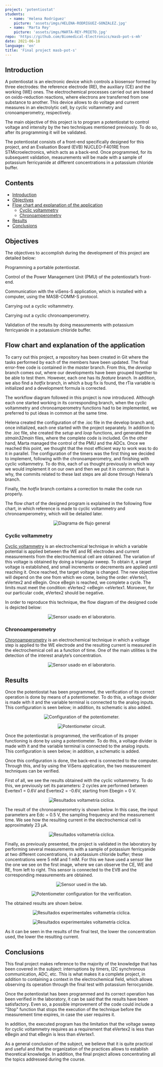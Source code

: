 ```yaml
---
project: 'potentiostat'
students:
  - name: 'Helena Rodríguez'
    picture: 'assets/imgs/HELENA-RODRIGUEZ-GONZALEZ.jpg'
  - name: 'Marta Rey'
    picture: 'assets/imgs/MARTA-REY-PRIETO.jpg'
repo: 'https://github.com/Biomedical-Electronics/masb-pot-s-mh'
date: 2021-06-18
language: 'en'
title: 'Final project masb-pot-s'
---
```


## Introduction

A potentiostat is an electronic device which controls a biosensor formed by three electrodes: the reference electrode (RE), the auxiliary (CE) and the working (WE) ones. The electrochemical processes carried out are based on oxido-reduction reactions, where electrons are transferred from one substance to another. This device allows to do voltage and current measures in an electrolytic cell, by cyclic voltammetry and cronoamperometry, respectively.

The main objective of this project is to program a potentiostat to control voltage and intensity by the two techniques mentioned previously. To do so, after its programming it will be validated.

The potentiostat consists of a front-end specifically designed for this project, and an Evaluation Board (EVB) NUCLEO-F401RE from STMicroelectronics, which acts as a back-end. Once programmed, for its subsequent validation, measurements will be made with a sample of potassium ferricyanide at different concentrations in a potassium chloride buffer.

## Contents

- [Introduction](#introduction)
- [Objectives](#objectives)
- [Flow chart and explanation of the application](#flow-chart-and-explanation-of-the-application)
  - [Cyclic voltammetry](#Cyclic-voltammetry)
  - [Chronoamperometry](#chronoamperometry)
- [Results](#results)
- [Conclusions](#conclusions)

## Objectives

The objectives to accomplish during the development of this project are detailed below:

Programming a portable potentiostat.

Control of the Power Management Unit (PMU) of the potentiostat’s front-end.

Communication with the viSens-S application, which is installed with a computer, using the MASB-COMM-S protocol.

Carrying out a cyclic voltammetry.

Carrying out a cyclic chronoamperometry.

Validation of the results by doing measurements with potassium ferricyanide in a potassium chloride buffer.

## Flow chart and explanation of the application

To carry out this project, a repository has been created in Git where the tasks performed by each of the members have been updated. The final error-free code is contained in the _master_ branch. From this, the _develop_ branch comes out, where our developments have been grouped together to be able to test them. However, each one has its _feature_ branch. In addition, we also find a _hotfix_ branch, in which a bug fix is ​​found, the rTia variable is initialized and a development formula is corrected.

The workflow diagram followed in this project is now introduced. Although each one started working in its corresponding branch, when the cyclic voltammetry and chronoamperometry functions had to be implemented, we preferred to put ideas in common at the same time.

Helena created the configuration of the .ioc file in the develop branch and, once initialized, each one started with the project separately. In addition to the .ioc file, she created the _setup_ and _loop_ functions, and generated the _stmain32main_ files, where the complete code is included. On the other hand, Marta managed the control of the PMU and the ADCs. Once we reached this point, we thought that the most efficient way to work was to do it in parallel. The configuration of the timers was the first thing we decided to implement, following with the chronoamperometry, and finishing with cyclic voltammetry. To do this, each of us thought previously in which way we would implement it on our own and then we put it in common; that is why, the commits related to these last steps are all done through Helena’s branch.

Finally, the _hotfix_ branch contains a correction to make the code run properly.

The flow chart of the designed program is explained in the following flow chart, in which reference is made to cyclic voltammetry and chronoamperometry, which will be detailed later.

<p align="center">
  <img src="assets/imgs/general_english.png" alt="Diagrama de flujo general" />
</p>

### Cyclic voltammetry

[Cyclic voltammetry](https://en.wikipedia.org/wiki/Cyclic_voltammetry) is an electrochemical technique in which a variable potential is applied between the WE and RE electrodes and current measurements from the electrochemical cell are obtained. The variation of this voltage is obtained by doing a triangular sweep. To obtain it, a target voltage is established, and small increments or decrements are applied until reaching it. Once reached, the target voltage is changed. The new objective will depend on the one from which we come, being the order: eVertex1, eVertex2 and eBegin. Once eBegin is reached, we complete a cycle. The limits must meet the condition: eVertex2 <eBegin <eVertex1. Moroever, for our particular code, eVertex2 should be negative.

In order to reproduce this technique, the flow diagram of the designed code is depicted below:

<p align="center">
  <img
    src="assets/imgs/cv_flux_diagram.png"
    alt="Sensor usado en el laboratorio."
  />
</p>

### Chronoamperometry

[Chronoamperometry](https://es.xcv.wiki/wiki/Chronoamperometry) is an electrochemical technique in which a voltage step is applied to the WE electrode and the resulting current is measured in the electrochemical cell as a function of time. One of the main utilities is the detection of the interest analyte’s concentration.

<p align="center">
  <img
    src="assets/imgs/ca_flux_diagram.png"
    alt="Sensor usado en el laboratorio."
  />
</p>

## Results

Once the potentiostat has been programmed, the verification of its correct operation is done by means of a potentiometer. To do this, a voltage divider is made with it and the variable terminal is connected to the analog inputs. This configuration is seen below; in addition, its schematic is also added.

<p align="center">
  <img src="assets/imgs/placa.png" alt="Configuration of the potentiometer." />
</p>

<p align="center">
  <img src="assets/imgs/circuito.png" alt="Potentiometer circuit." />
</p>

Once the potentiostat is programmed, the verification of its proper functioning is done by using a potentiometer. To do this, a voltage divider is made with it and the variable terminal is connected to the analog inputs. This configuration is seen below; in addition, a schematic is added.

Once this configuration is done, the back-end is connected to the computer. Through this, and by using the ViSens application, the two measurement techniques can be verified.

First of all, we see the results obtained with the cyclic voltammetry. To do this, we previously set its parameters: 2 cycles are performed between Evertex1 = 0.6V and Evertex2 = -0.6V, starting from Ebegin = 0 V.

<p align="center">
  <img src="assets/imgs/volta.png" alt="Resultados voltametría cíclica." />
</p>

The result of the chronoamperometry is shown below. In this case, the input parameters are Edc = 0.5 V, the sampling frequency and the measurement time. We see how the resulting current in the electrochemical cell is approximately 23 μA.

<p align="center">
  <img src="assets/imgs/crono.png" alt="Resultados voltametría cíclica." />
</p>

Finally, as previously presented, the project is validated in the laboratory by performing several measurements with a sample of potassium ferricyanide at two different concentrations, in a potassium chloride buffer; these concentrations were 5 mM and 1 mM. For this we have used a sensor like the one we see on the first image, where we can observe the CE, WE and RE, from left to right. This sensor is connected to the EVB and the corresponding measurements are obtained.

<p align="center">
  <img src="assets/imgs/sensor.png" alt="Sensor used in the lab." />
</p>

<p align="center">
  <img
    src="assets/imgs/lab.png"
    alt="Potentiometer configuration for the verification."
  />
</p>

The obtained results are shown below.

<p align="center">
  <img
    src="assets/imgs/resultado_CA.png"
    alt="Resultados experimentales voltametría cíclica."
  />
</p>

<p align="center">
  <img
    src="assets/imgs/CV_results.png"
    alt="Resultados experimentales voltametría cíclica."
  />
</p>

As it can be seen in the results of the final test, the lower the concentration used, the lower the resulting current.

## Conclusions

This final project makes reference to the majority of the knowledge that has been covered in the subject: interruptions by timers, I2C synchronous communication, ADC, etc. This is what makes it a complete project, in addition to containing a context in the electrochemical field, which allows observing its operation through the final test with potassium ferrocyanide.

Once the potentiostat has been programmed and its correct operation has been verified in the laboratory, it can be said that the results have been satisfactory. Even so, a possible improvement of the code could include a "Stop" function that stops the execution of the technique before the measurement time expires, in case the user requires it.

In addition, the executed program has the limitation that the voltage sweep for cyclic voltammetry requires as a requirement that eVertex2 is less than eBegin and that eBegin is less than eVertex1.

As a general conclusion of the subject, we believe that it is quite practical and useful and that the organization of the practices allows to establish theoretical knowledge. In addition, the final project allows concentrating all the topics addressed during the course.
